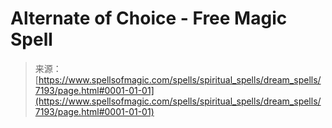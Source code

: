 <!--yml
category: 未分类
date: 2024-06-12 18:42:08
-->

# Alternate of Choice - Free Magic Spell

> 来源：[https://www.spellsofmagic.com/spells/spiritual_spells/dream_spells/7193/page.html#0001-01-01](https://www.spellsofmagic.com/spells/spiritual_spells/dream_spells/7193/page.html#0001-01-01)